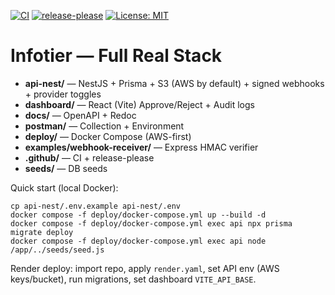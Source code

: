 [![CI](https://github.com/infotier/infotier/actions/workflows/ci.yml/badge.svg)](https://github.com/infotier/infotier/actions/workflows/ci.yml)
[![release-please](https://img.shields.io/badge/release-please-blue)](https://github.com/infotier/infotier/actions/workflows/release-please.yml)
[![License: MIT](https://img.shields.io/badge/License-MIT-green.svg)](LICENSE)

# Infotier — Full Real Stack

- **api-nest/** — NestJS + Prisma + S3 (AWS by default) + signed webhooks + provider toggles
- **dashboard/** — React (Vite) Approve/Reject + Audit logs
- **docs/** — OpenAPI + Redoc
- **postman/** — Collection + Environment
- **deploy/** — Docker Compose (AWS-first)
- **examples/webhook-receiver/** — Express HMAC verifier
- **.github/** — CI + release-please
- **seeds/** — DB seeds

Quick start (local Docker):
```
cp api-nest/.env.example api-nest/.env
docker compose -f deploy/docker-compose.yml up --build -d
docker compose -f deploy/docker-compose.yml exec api npx prisma migrate deploy
docker compose -f deploy/docker-compose.yml exec api node /app/../seeds/seed.js
```

Render deploy: import repo, apply `render.yaml`, set API env (AWS keys/bucket), run migrations, set dashboard `VITE_API_BASE`.
